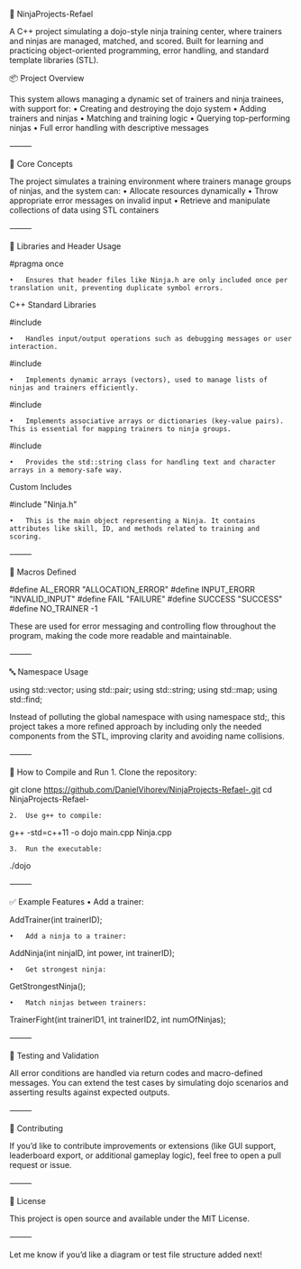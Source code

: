 🥷 NinjaProjects-Refael

A C++ project simulating a dojo-style ninja training center, where trainers and ninjas are managed, matched, and scored. Built for learning and practicing object-oriented programming, error handling, and standard template libraries (STL).

📦 Project Overview

This system allows managing a dynamic set of trainers and ninja trainees, with support for:
	•	Creating and destroying the dojo system
	•	Adding trainers and ninjas
	•	Matching and training logic
	•	Querying top-performing ninjas
	•	Full error handling with descriptive messages

⸻

🧠 Core Concepts

The project simulates a training environment where trainers manage groups of ninjas, and the system can:
	•	Allocate resources dynamically
	•	Throw appropriate error messages on invalid input
	•	Retrieve and manipulate collections of data using STL containers

⸻

🔧 Libraries and Header Usage

#pragma once

	•	Ensures that header files like Ninja.h are only included once per translation unit, preventing duplicate symbol errors.

C++ Standard Libraries

#include <iostream>

	•	Handles input/output operations such as debugging messages or user interaction.

#include <vector>

	•	Implements dynamic arrays (vectors), used to manage lists of ninjas and trainers efficiently.

#include <map>

	•	Implements associative arrays or dictionaries (key-value pairs). This is essential for mapping trainers to ninja groups.

#include <string>

	•	Provides the std::string class for handling text and character arrays in a memory-safe way.

Custom Includes

#include "Ninja.h"

	•	This is the main object representing a Ninja. It contains attributes like skill, ID, and methods related to training and scoring.

⸻

📑 Macros Defined

#define AL_ERORR "ALLOCATION_ERROR"
#define INPUT_ERORR "INVALID_INPUT"
#define FAIL "FAILURE"
#define SUCCESS "SUCCESS"
#define NO_TRAINER -1

These are used for error messaging and controlling flow throughout the program, making the code more readable and maintainable.

⸻

🔤 Namespace Usage

using std::vector;
using std::pair;
using std::string;
using std::map;
using std::find;

Instead of polluting the global namespace with using namespace std;, this project takes a more refined approach by including only the needed components from the STL, improving clarity and avoiding name collisions.

⸻

🚀 How to Compile and Run
	1.	Clone the repository:

git clone https://github.com/DanielVihorev/NinjaProjects-Refael-.git
cd NinjaProjects-Refael-


	2.	Use g++ to compile:

g++ -std=c++11 -o dojo main.cpp Ninja.cpp


	3.	Run the executable:

./dojo



⸻

✅ Example Features
	•	Add a trainer:

AddTrainer(int trainerID);


	•	Add a ninja to a trainer:

AddNinja(int ninjaID, int power, int trainerID);


	•	Get strongest ninja:

GetStrongestNinja();


	•	Match ninjas between trainers:

TrainerFight(int trainerID1, int trainerID2, int numOfNinjas);



⸻

🧪 Testing and Validation

All error conditions are handled via return codes and macro-defined messages. You can extend the test cases by simulating dojo scenarios and asserting results against expected outputs.

⸻

🤝 Contributing

If you’d like to contribute improvements or extensions (like GUI support, leaderboard export, or additional gameplay logic), feel free to open a pull request or issue.

⸻

📜 License

This project is open source and available under the MIT License.

⸻

Let me know if you’d like a diagram or test file structure added next!
